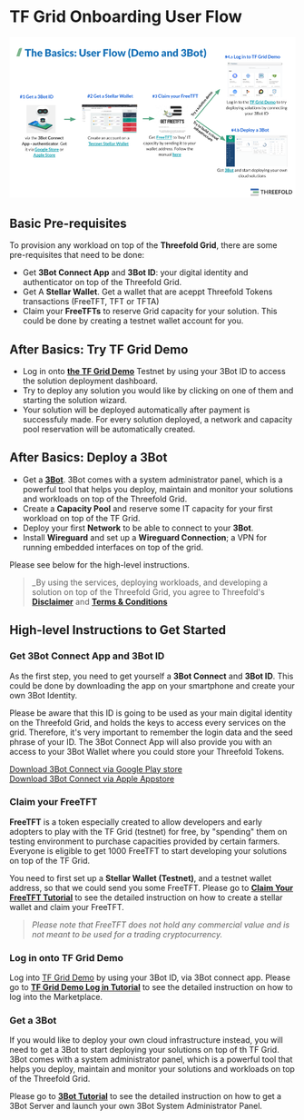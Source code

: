 # TF Grid Onboarding User Flow

![](./img/userflow.png)

## Basic Pre-requisites

To provision any workload on top of the __Threefold Grid__, there are some pre-requisites that need to be done:
- Get __3Bot Connect App__ and __3Bot ID__: your digital identity and authenticator on top of the Threefold Grid.
- Get A __Stellar Wallet__. Get a wallet that are aceppt Threefold Tokens transactions (FreeTFT, TFT or TFTA)
- Claim your __FreeTFTs__ to reserve Grid capacity for your solution. This could be done by creating a testnet wallet account for you.

## After Basics: Try TF Grid Demo

- Log in onto [__the TF Grid Demo__](demo.grid.tf) Testnet by using your 3Bot ID to access the solution deployment dashboard.
- Try to deploy any solution you would like by clicking on one of them and starting the solution wizard.
- Your solution will be deployed automatically after payment is successfuly made. For every solution deployed, a network and capacity pool reservation will be automatically created.

## After Basics: Deploy a 3Bot

- Get a [__3Bot__](deploy3bot.grid.tf). 3Bot comes with a system administrator panel, which is a powerful tool that helps you deploy, maintain and monitor your solutions and workloads on top of the Threefold Grid.
- Create a __Capacity Pool__ and reserve some IT capacity for your first workload on top of the TF Grid.
- Deploy your first __Network__ to be able to connect to your __3Bot__.
- Install __Wireguard__ and set up a __Wireguard Connection__; a VPN for running embedded interfaces on top of the grid.


Please see below for the high-level instructions.

> _By using the services, deploying workloads, and developing a solution on top of the Threefold Grid, you agree to Threefold's [__Disclaimer__](disclaimer.md) and [__Terms & Conditions__](terms_conditions.md)


## High-level Instructions to Get Started


### Get 3Bot Connect App and 3Bot ID

As the first step, you need to get yourself a **3Bot Connect** and **3Bot ID**. This could be done by downloading the app on your smartphone and create your own 3Bot Identity. 

Please be aware that this ID is going to be used as your main digital identity on the Threefold Grid, and holds the keys to access every services on the grid. Therefore, it's very important to remember the login data and the seed phrase of your ID. The 3Bot Connect App will also provide you with an access to your 3Bot Wallet where you could store your Threefold Tokens.

 [Download 3Bot Connect via Google Play store](https://play.google.com/store/apps/details?id=org.jimber.3Botlogin&hl=en) <BR>
 [Download 3Bot Connect via Apple Appstore](https://apps.apple.com/us/app/3Bot-connect/id1459845885)


 ### Claim your FreeTFT 

__FreeTFT__ is a token especially created to allow developers and early adopters to play with the TF Grid (testnet) for free, by "spending" them on testing environment to purchase capacities provided by certain farmers. Everyone is eligible to get 1000 FreeTFT to start developing your solutions on top of the TF Grid. 

You need to first set up a __Stellar Wallet (Testnet)__, and a testnet wallet address, so that we could send you some FreeTFT.
Please go to [**Claim Your FreeTFT Tutorial**](getting_started_get_tft.md) to see the detailed instruction on how to create a stellar wallet and claim your FreeTFT.

> _Please note that FreeTFT does not hold any commercial value and is not meant to be used for a trading cryptocurrency._
 

### Log in onto TF Grid Demo

Log into [TF Grid Demo](https://demo.grid.tf/) by using your 3Bot ID, via 3Bot connect app.
Please go to [**TF Grid Demo Log in Tutorial**](getting_started_marketplace.md) to see the detailed instruction on how to log into the Marketplace.



### Get a __3Bot__

If you would like to deploy your own cloud infrastructure instead, you will need to get a 3Bot to start deploying your solutions on top of th TF Grid. 3Bot comes with a system administrator panel, which is a powerful tool that helps you deploy, maintain and monitor your solutions and workloads on top of the Threefold Grid.

Please go to [**3Bot Tutorial**](getting_started_3bot.md) to see the detailed instruction on how to get a 3Bot Server and launch your own 3Bot System Administrator Panel.